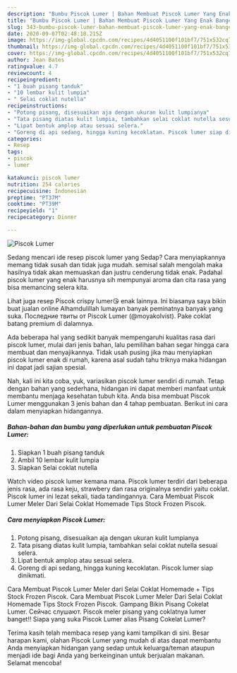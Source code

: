 ```yaml
---
description: "Bumbu Piscok Lumer | Bahan Membuat Piscok Lumer Yang Enak Banget"
title: "Bumbu Piscok Lumer | Bahan Membuat Piscok Lumer Yang Enak Banget"
slug: 343-bumbu-piscok-lumer-bahan-membuat-piscok-lumer-yang-enak-banget
date: 2020-09-07T02:48:18.215Z
image: https://img-global.cpcdn.com/recipes/4d4051100f101bf7/751x532cq70/piscok-lumer-foto-resep-utama.jpg
thumbnail: https://img-global.cpcdn.com/recipes/4d4051100f101bf7/751x532cq70/piscok-lumer-foto-resep-utama.jpg
cover: https://img-global.cpcdn.com/recipes/4d4051100f101bf7/751x532cq70/piscok-lumer-foto-resep-utama.jpg
author: Jean Bates
ratingvalue: 4.7
reviewcount: 4
recipeingredient:
- "1 buah pisang tanduk"
- "10 lembar kulit lumpia"
- " Selai coklat nutella"
recipeinstructions:
- "Potong pisang, disesuaikan aja dengan ukuran kulit lumpianya"
- "Tata pisang diatas kulit lumpia, tambahkan selai coklat nutella sesuai selera."
- "Lipat bentuk amplop atau sesuai selera."
- "Goreng di api sedang, hingga kuning kecoklatan. Piscok lumer siap dinikmati."
categories:
- Resep
tags:
- piscok
- lumer

katakunci: piscok lumer 
nutrition: 254 calories
recipecuisine: Indonesian
preptime: "PT37M"
cooktime: "PT39M"
recipeyield: "1"
recipecategory: Dinner

---
```



![Piscok Lumer](https://img-global.cpcdn.com/recipes/4d4051100f101bf7/751x532cq70/piscok-lumer-foto-resep-utama.jpg)

Sedang mencari ide resep piscok lumer yang Sedap? Cara menyiapkannya memang tidak susah dan tidak juga mudah. semisal salah mengolah maka hasilnya tidak akan memuaskan dan justru cenderung tidak enak. Padahal piscok lumer yang enak harusnya sih mempunyai aroma dan cita rasa yang bisa memancing selera kita.

Lihat juga resep Piscok crispy lumer😘 enak lainnya. Ini biasanya saya bikin buat jualan online Alhamdulillah lumayan banyak peminatnya banyak yang suka. Последние твиты от Piscok Lumer (@moyakolvist). Pake coklat batang premium di dalamnya.

Ada beberapa hal yang sedikit banyak mempengaruhi kualitas rasa dari piscok lumer, mulai dari jenis bahan, lalu pemilihan bahan segar hingga cara membuat dan menyajikannya. Tidak usah pusing jika mau menyiapkan piscok lumer enak di rumah, karena asal sudah tahu triknya maka hidangan ini dapat jadi sajian spesial.


Nah, kali ini kita coba, yuk, variasikan piscok lumer sendiri di rumah. Tetap dengan bahan yang sederhana, hidangan ini dapat memberi manfaat untuk membantu menjaga kesehatan tubuh kita. Anda bisa membuat Piscok Lumer menggunakan 3 jenis bahan dan 4 tahap pembuatan. Berikut ini cara dalam menyiapkan hidangannya.

<!--inarticleads1-->

##### Bahan-bahan dan bumbu yang diperlukan untuk pembuatan Piscok Lumer:

1. Siapkan 1 buah pisang tanduk
1. Ambil 10 lembar kulit lumpia
1. Siapkan  Selai coklat nutella


Watch video piscok lumer kemana mana. Piscok lumer terdiri dari beberapa jenis rasa, ada rasa keju, strawbery dan rasa originalnya sendiri yaitu coklat. Piscok lumer ini lezat sekali, tiada tandingannya. Cara Membuat Piscok Lumer Meler Dari Selai Coklat Homemade Tips Stock Frozen Piscok. 

<!--inarticleads2-->

##### Cara menyiapkan Piscok Lumer:

1. Potong pisang, disesuaikan aja dengan ukuran kulit lumpianya
1. Tata pisang diatas kulit lumpia, tambahkan selai coklat nutella sesuai selera.
1. Lipat bentuk amplop atau sesuai selera.
1. Goreng di api sedang, hingga kuning kecoklatan. Piscok lumer siap dinikmati.


Cara Membuat Piscok Lumer Meler dari Selai Coklat Homemade + Tips Stock Frozen Piscok. Cara Membuat Piscok Lumer Meler Dari Selai Coklat Homemade Tips Stock Frozen Piscok. Gampang Bikin Pisang Cokelat Lumer. Сейчас слушают. Piscok meler pisang yang coklatnya lumer banget!! Siapa yang suka Piscok Lumer alias Pisang Cokelat Lumer? 

Terima kasih telah membaca resep yang kami tampilkan di sini. Besar harapan kami, olahan Piscok Lumer yang mudah di atas dapat membantu Anda menyiapkan hidangan yang sedap untuk keluarga/teman ataupun menjadi ide bagi Anda yang berkeinginan untuk berjualan makanan. Selamat mencoba!
